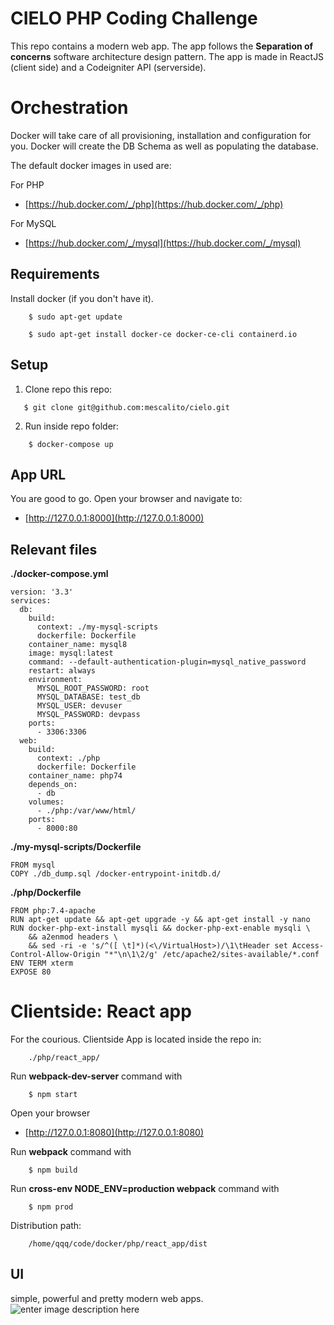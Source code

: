 # CIELO PHP Coding Challenge
This repo contains a modern web app.
The app follows the **Separation of concerns** software architecture design pattern.
The app is made in ReactJS (client side) and a Codeigniter API (serverside).
# Orchestration
Docker will take care of all provisioning, installation and configuration for you.
Docker will create the DB Schema as well as populating the database.

The default docker images in used are:

For PHP

 - [https://hub.docker.com/_/php](https://hub.docker.com/_/php)

For MySQL

 - [https://hub.docker.com/_/mysql](https://hub.docker.com/_/mysql)

## Requirements
Install docker (if you don't have it).
```
    $ sudo apt-get update
```
```
	$ sudo apt-get install docker-ce docker-ce-cli containerd.io
```
## Setup
 1. Clone repo this repo:
```
   $ git clone git@github.com:mescalito/cielo.git
```
 2. Run inside repo folder:
```
    $ docker-compose up
```
## App URL
You are good to go. Open your browser and navigate to:
 - [http://127.0.0.1:8000](http://127.0.0.1:8000)
## Relevant files
**./docker-compose.yml**
```
version: '3.3'
services:
  db:
    build:
      context: ./my-mysql-scripts
      dockerfile: Dockerfile 
    container_name: mysql8
    image: mysql:latest
    command: --default-authentication-plugin=mysql_native_password
    restart: always
    environment:
      MYSQL_ROOT_PASSWORD: root
      MYSQL_DATABASE: test_db
      MYSQL_USER: devuser
      MYSQL_PASSWORD: devpass
    ports:
      - 3306:3306
  web:
    build:
      context: ./php
      dockerfile: Dockerfile 
    container_name: php74
    depends_on: 
      - db
    volumes:
      - ./php:/var/www/html/
    ports: 
      - 8000:80
```
**./my-mysql-scripts/Dockerfile**
```
FROM mysql
COPY ./db_dump.sql /docker-entrypoint-initdb.d/
```
**./php/Dockerfile**
```
FROM php:7.4-apache
RUN apt-get update && apt-get upgrade -y && apt-get install -y nano
RUN docker-php-ext-install mysqli && docker-php-ext-enable mysqli \
    && a2enmod headers \
    && sed -ri -e 's/^([ \t]*)(<\/VirtualHost>)/\1\tHeader set Access-Control-Allow-Origin "*"\n\1\2/g' /etc/apache2/sites-available/*.conf
ENV TERM xterm
EXPOSE 80
```
# Clientside: React app
For the courious. Clientside App is located inside the repo in:
```
    ./php/react_app/
```
Run **webpack-dev-server** command with
```
    $ npm start
```
Open your browser
- [http://127.0.0.1:8080](http://127.0.0.1:8080)


Run **webpack** command with
```
    $ npm build
```
Run **cross-env NODE_ENV=production webpack** command with
```
    $ npm prod
```
Distribution path:
```
    /home/qqq/code/docker/php/react_app/dist
```
## UI
simple, powerful and pretty modern web apps.
![enter image description here](https://lh6.googleusercontent.com/nqQXo58SDk2NVLoWmhXczW4SQoUaDzTVrWMQgshhOouGIVF6XbqUYSNp5_lHCMj-MXrG2H6Wls7BWg=w2425-h1353-rw)